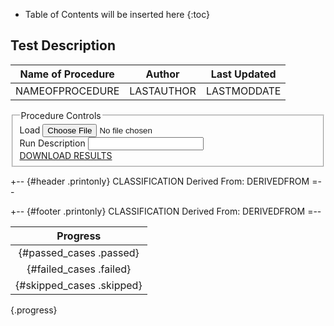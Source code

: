 * Table of Contents will be inserted here
{:toc}

## Test Description ##

|Name of Procedure                     |Author          |Last Updated |
| ------------------------------------ | :------------: | :---------: |
|NAMEOFPROCEDURE                       | LASTAUTHOR     | LASTMODDATE |

<form class="plaintext">
   <fieldset>
      <legend>Procedure Controls</legend>
      <label for="resultsLoad">Load</label>
      <input type="file" name="resultsLoad" id="resultsLoad"/><br>
      <label for="testRunDescription">Run Description</label>
      <input type="text" name="testRunDescription" id="testRunDescription"/><br>
      <a href="#download">DOWNLOAD RESULTS</a> 
   </fieldset>
</form>

+-- {#header .printonly}
CLASSIFICATION 
Derived From: DERIVEDFROM
=--

+-- {#footer .printonly}
CLASSIFICATION 
Derived From: DERIVEDFROM
=--

|Progress                   |
| :-----------------------: |
| {#passed_cases .passed}   |
| {#failed_cases .failed}   |
| {#skipped_cases .skipped} |
{.progress}
